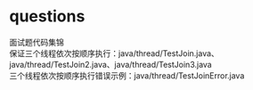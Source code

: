 # questions  
面试题代码集锦  
保证三个线程依次按顺序执行：java/thread/TestJoin.java、java/thread/TestJoin2.java、java/thread/TestJoin3.java  
三个线程依次按顺序执行错误示例：java/thread/TestJoinError.java
